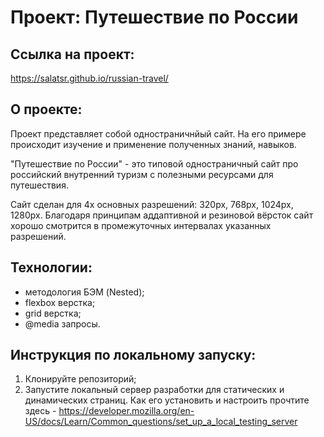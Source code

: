 # Проект: Путешествие по России

## Ссылка на проект:
https://salatsr.github.io/russian-travel/

## О проекте:

Проект представляет собой одностраничнйый сайт. На его примере происходит изучение и применение полученных знаний, навыков.

"Путешествие по России" - это типовой одностраничный сайт про российский внутренний туризм с полезными ресурсами для путешествия.

Сайт сделан для 4х основных разрешений: 320px, 768px, 1024px, 1280px. Благодаря принципам аддаптивной и резиновой вёрсток сайт хорошо смотрится в промежуточных интервалах указанных разрешений.

## Технологии:
- методология БЭМ (Nested);
- flexbox верстка;
- grid верстка;
- @media запросы.

## Инструкция по локальному запуску:
1. Клонируйте репозиторий;
2. Запустите локальный сервер разработки  для статических и динамических страниц. Как его установить и настроить прочтите здесь - https://developer.mozilla.org/en-US/docs/Learn/Common_questions/set_up_a_local_testing_server
